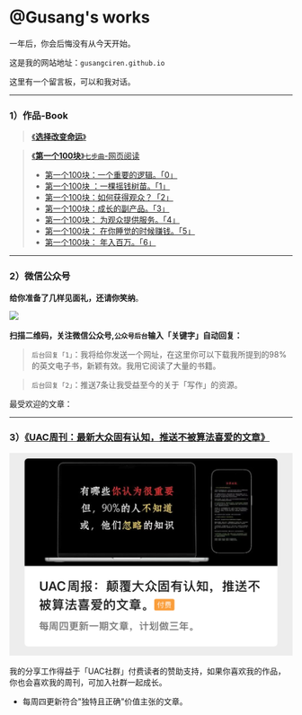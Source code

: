 # @Gusang's works  
一年后，你会后悔没有从今天开始。

这是我的网站地址：`gusangciren.github.io`

这里有一个留言板，可以和我对话。

---

### 1）作品-Book  
> [《**选择改变命运**》](/fate/)


> [《**第一个100块**》`七步曲`-网页阅读](/100/)
> * [第一个100块：一个重要的逻辑。「0」](https://mp.weixin.qq.com/s/88ByMQWhPO5KsRGqAS4n6Q?token=1323808512&lang=zh_CN)
> * [第一个100块 ：一棵摇钱树苗。「1」](https://mp.weixin.qq.com/s/zK6DqYmYfOIi1JuqOTc2bQ?token=1323808512&lang=zh_CN)
> * [第一个100块：如何获得观众？「2」](https://mp.weixin.qq.com/s/VEzLE-Sm4XI6EvS8RPtJRA?token=1323808512&lang=zh_CN)
> * [第一个100块：成长的副产品。「3」](https://mp.weixin.qq.com/s/lMCOEt15Rd9H5S2FYXiZRQ?token=1323808512&lang=zh_CN)
> * [第一个100块： 为观众提供服务。「4」](https://mp.weixin.qq.com/s/K4_yHJb9LcwboJArfZ9OWw?token=1323808512&lang=zh_CN)
> * [第一个100块： 在你睡觉的时候赚钱。「5」](https://mp.weixin.qq.com/s/q-ykcwulqG-pZNJxL_bwMw?token=1323808512&lang=zh_CN)
> * [第一个100块： 年入百万。「6」]()

---

### 2）微信公众号  
**给你准备了几样见面礼，还请你笑纳**。  

![](wechat-1.png)  

**扫描二维码，关注微信公众号,`公众号后台`输入「关键字」自动回复：**  


> `后台回复「1」`：我将给你发送一个网址，在这里你可以下载我所提到的98%的英文电子书，新颖有效。我用它阅读了大量的书籍。

> `后台回复「2」`：推送7条让我受益至今的关于「写作」的资源。


最受欢迎的文章：
> []()

---

### 3）[《UAC周刊：最新大众固有认知，推送不被算法喜爱的文章》](https://mp.weixin.qq.com/mp/appmsgaibum?biz=MzkyOTE4MDcyOA--&action=geta1bum&a1bum_id=3931407159660855300&scene=126Hwechat_redirect)

![](zhoukan-1.jpg)  

我的分享工作得益于「UAC社群」付费读者的赞助支持，如果你喜欢我的作品，你也会喜欢我的周刊，可加入社群一起成长。
- 每周四更新符合"独特且正确"价值主张的文章。  
 
